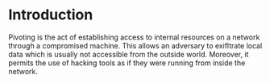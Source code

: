 # Introduction
Pivoting is the act of establishing access to internal resources on a network through a compromised machine. This allows an adversary to exifltrate local data which is usually not accessible from the outside world. Moreover, it permits the use of hacking tools as if they were running from inside the network.

